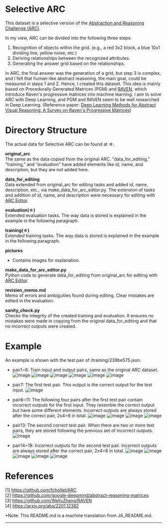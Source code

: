 # Selective ARC

This dataset is a selective version of the [Abstraction and Reasoning Challenge (ARC)](https://github.com/fchollet/ARC).

In my view, ARC can be divided into the following three steps:

1. Recognition of objects within the grid. (e.g., a red 3x2 block, a blue 10x1 dividing line, yellow noise, etc.)
2. Deriving relationships between the recognized attributes.
3. Generating the answer grid based on the relationships.

In ARC, the final answer was the generation of a grid, but step 3 is complex, and I felt that human-like abstract reasoning, the main goal, could be measured in steps 1 and 2. Hence, I created this dataset. This idea is mainly based on Procedurally Generated Matrices (PGM) and [RAVEN](https://github.com/WellyZhang/RAVEN), which introduce Raven's progressive matrices into machine learning. I aim to solve ARC with Deep Learning, and PGM and RAVEN seem to be well researched in Deep Learning. (Reference paper: [Deep Learning Methods for Abstract Visual Reasoning: A Survey on Raven's Progressive Matrices](https://arxiv.org/abs/2201.12382))

# Directory Structure

The actual data for Selective ARC can be found at ☆.

**original_arc**  
The same as the data copied from the original ARC.
"data_for_editing," "training," and "evaluation" have added elements like id, name, and description, but they are not added here.

**data_for_editing**  
Data extended from original_arc for editing tasks and added id, name, description, etc., via make_data_for_arc_editor.py.
The extension of tasks and addition of id, name, and description were necessary for editing with [ARC Editor](https://arc-editor.lab42.global/editor).

**evaluation(☆)**  
Extended evaluation tasks. The way data is stored is explained in the example in the following paragraph.

**training(☆)**  
Extended training tasks. The way data is stored is explained in the example in the following paragraph.

**pictures**  
- Contains images for explanation.

**make_data_for_arc_editor.py**  
Python code to generate data_for_editing from original_arc for editing with [ARC Editor](https://arc-editor.lab42.global/editor).

**revision_memo.md**  
Memo of errors and ambiguities found during editing. Clear mistakes are edited in the evaluation.

**sanity_check.py**  
Checks the integrity of the created training and evaluation. It ensures no mistakes were made in copying from the original data_for_editing and that no incorrect outputs were created.

# Example
An example is shown with the test pair of /training/239be575.json.

* pair1~6: Train input and output pairs, same as the original ARC dataset.
![image](example_image/pair1.png)
![image](example_image/pair2.png)
![image](example_image/pair3.png)
![image](example_image/pair4.png)
![image](example_image/pair5.png)
![image](example_image/pair6.png)

* pair7: The first test pair. This output is the correct output for the test input.
![image](example_image/pair7.png)

* pair8~11: The following four pairs after the first test pair contain incorrect outputs for the first input. They resemble the correct output but have some different elements. Incorrect outputs are always stored after the correct pair, 2x4=8 in total.
![image](example_image/pair8.png)
![image](example_image/pair9.png)
![image](example_image/pair10.png)
![image](example_image/pair11.png)

* pair13: The second correct test pair. When there are two or more test pairs, they are stored following the previous set of incorrect outputs.
![image](example_image/pair12.png)

* pair14~18: Incorrect outputs for the second test pair. Incorrect outputs are always stored after the correct pair, 2x4=8 in total.
![image](example_image/pair13.png)
![image](example_image/pair14.png)
![image](example_image/pair15.png)
![image](example_image/pair16.png)
![image](example_image/pair17.png)

# References

[1] https://github.com/fchollet/ARC  
[2] https://github.com/google-deepmind/abstract-reasoning-matrices  
[3] https://github.com/WellyZhang/RAVEN  
[4] https://arxiv.org/abs/2201.12382

*Note: This README.md is a machine translation from JA_README.md.

---
